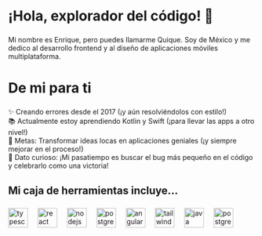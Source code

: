 <h1 align="left">¡Hola, explorador del código! 🚀</h1>

###

<p align="left">Mi nombre es Enrique, pero puedes llamarme Quique. Soy de México y me dedico al desarrollo frontend y al diseño de aplicaciones móviles multiplataforma.</p>

###

<h1 align="left">De mi para ti</h1>

###

<p align="left">✨ Creando errores desde el 2017 (¡y aún resolviéndolos con estilo!)<br>📚 Actualmente estoy aprendiendo Kotlin y Swift (¡para llevar las apps a otro nivel!)<br>🎯 Metas: Transformar ideas locas en aplicaciones geniales (¡y siempre mejorar en el proceso!)<br>🎲 Dato curioso: ¡Mi pasatiempo es buscar el bug más pequeño en el código y celebrarlo como una victoria!</p>

###

<h2 align="left">Mi caja de herramientas incluye...</h2>

###

<div align="left">
  <img src="https://skillicons.dev/icons?i=ts" height="40" alt="typescript logo"  />
  <img width="12" />
  
  <img src="https://skillicons.dev/icons?i=react" height="40" alt="react logo"  />
  <img width="12" />

  <img src="https://skillicons.dev/icons?i=nodejs" height="40" alt="nodejs logo"  />
  <img width="12" />

  <img src="https://skillicons.dev/icons?i=redux" height="40" alt="postgresql logo"  />
  <img width="12" />
  

  <img src="https://skillicons.dev/icons?i=angular" height="40" alt="angular logo"  />
  <img width="12" />
  
  <img src="https://skillicons.dev/icons?i=tailwind" height="40" alt="tailwind logo" />
  <img width="12" />
  
  <img src="https://skillicons.dev/icons?i=java" height="40" alt="java logo"  />
  <img width="12" />

  <img src="https://skillicons.dev/icons?i=postgresql" height="40" alt="postgresql logo"  />
  <img width="12" />

</div>

###
